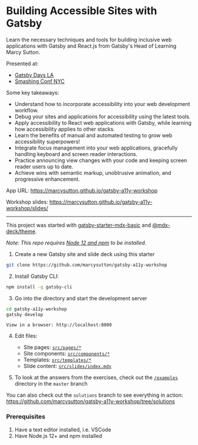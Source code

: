 # Building Accessible Sites with Gatsby

Learn the necessary techniques and tools for building inclusive web applications with Gatsby and React.js from Gatsby's Head of Learning Marcy Sutton.

Presented at:
- [Gatsby Days LA](https://www.gatsbyjs.com/gdla-a11y-workshop/)
- [Smashing Conf NYC](https://smashingconf.com/ny-2019/)

Some key takeaways:

- Understand how to incorporate accessibility into your web development workflow.
- Debug your sites and applications for accessibility using the latest tools.
- Apply accessibility to React web applications with Gatsby, while learning how accessibility applies to other stacks.
- Learn the benefits of manual and automated testing to grow web accessibility superpowers!
- Integrate focus management into your web applications, gracefully handling keyboard and screen reader interactions.
- Practice announcing view changes with your code and keeping screen reader users up to date.
- Achieve wins with semantic markup, unobtrusive animation, and progressive enhancement.

App URL: https://marcysutton.github.io/gatsby-a11y-workshop

Workshop slides: https://marcysutton.github.io/gatsby-a11y-workshop/slides/

---

This project was started with [gatsby-starter-mdx-basic](https://github.com/christopherbiscardi/gatsby-starter-mdx-basic) and [@mdx-deck/theme](https://github.com/jxnblk/mdx-deck/tree/master/packages/gatsby-theme).

_Note: This repo requires [Node 12 and npm](https://nodejs.org) to be installed._

1. Create a new Gatsby site and slide deck using this starter

```sh
git clone https://github.com/marcysutton/gatsby-a11y-workshop
```

2. Install Gatsby CLI:

```sh
npm install -g gatsby-cli
```

3. Go into the directory and start the development server

```sh
cd gatsby-a11y-workshop
gatsby develop
```

    View in a browser: http://localhost:8000

4. Edit files:

    - Site pages: [`src/pages/*`](https://github.com/marcysutton/gatsby-a11y-workshop/blob/master/src/pages)
    - Site components: [`src/components/*`](https://github.com/marcysutton/gatsby-a11y-workshop/blob/master/src/components)
    - Templates: [`src/templates/*`](https://github.com/marcysutton/gatsby-a11y-workshop/blob/master/src/templates)
    - Slide content: [`src/slides/index.mdx`](https://github.com/marcysutton/gatsby-a11y-workshop/blob/master/src/slides/index.mdx)

5. To look at the answers from the exercises, check out the [`/examples`](https://github.com/marcysutton/gatsby-a11y-workshop/blob/master/examples) directory in the `master` branch

You can also check out the `solutions` branch to see everything in action: https://github.com/marcysutton/gatsby-a11y-workshop/tree/solutions

### Prerequisites
1. Have a text editor installed, i.e. VSCode
2. Have Node.js 12+ and npm installed
